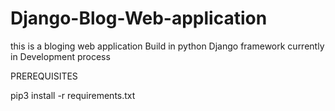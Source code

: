 # Django-Blog-Web-application
this is a bloging web application Build in python Django framework currently in Development process


PREREQUISITES

pip3 install -r requirements.txt
